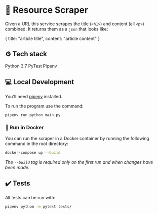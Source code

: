 # 🤖 Resource Scraper

Given a URL this service scrapes the title (`<h1>`) and content (all `<p>`) combined. It returns them as a `json` that looks like:

{
    title: "article title",
    content: "article content"
}

## ⚙️ Tech stack

Python 3.7
PyTest
Pipenv

## 💻 Local Development

You'll need [pipenv](https://pipenv.readthedocs.io/en/latest/) installed.

To run the program use the command:

```sh
pipenv run python main.py
```

### 🐋 Run in Docker

You can run the scraper in a Docker container by running the following command in the root directory:

```sh
docker-compose up --build
```
*The `--build` tag is required only on the first run and when changes have been made.*

## ✔️ Tests

All tests can be run with:

```sh
pipenv python -m pytest tests/
```

